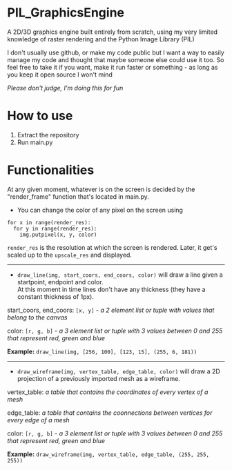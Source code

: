 # PIL_GraphicsEngine
A 2D/3D graphics engine built entirely from scratch, using my very limited knowledge of raster rendering and the Python Image Library (PIL)

I don't usually use github, or make my code public but I want a way to easily manage my code and thought that maybe someone else could use it too.
So feel free to take it if you want, make it run faster or something - as long as you keep it open source I won't mind

<em>Please don't judge, I'm doing this for fun</em>

# How to use
1. Extract the repository
2. Run main.py

# Functionalities
At any given moment, whatever is on the screen is decided by the "render_frame" function that's located in main.py.

- You can change the color of any pixel on the screen using 
```
for x in range(render_res):
  for y in range(render_res):
    img.putpixel(x, y, color)
```
`render_res` is the resolution at which the screen is rendered. Later, it get's scaled up to the `upscale_res` and displayed.  

---------------------------------------------------------
- `draw_line(img, start_coors, end_coors, color)` will draw a line given a startpoint, endpoint and color.  
At this moment in time lines don't have any thickness (they have a constant thickness of 1px).  

start_coors, end_coors: ``[x, y]`` - *a 2 element list or tuple with values that belong to the canvas*

color: ``[r, g, b]`` - *a 3 element list or tuple with 3 values between 0 and 255 that represent red, green and blue*

 **Example:** `draw_line(img, [256, 100], [123, 15], (255, 6, 181))`
 
---------------------------------------------------------
- `draw_wireframe(img, vertex_table, edge_table, color)` will draw a 2D projection of a previously imported mesh as a wireframe.

vertex_table: *a table that contains the coordinates of every vertex of a mesh*

edge_table: *a table that contains the coonnections between vertices for every edge of a mesh*

color: ``[r, g, b]`` - *a 3 element list or tuple with 3 values between 0 and 255 that represent red, green and blue*

**Example:** `draw_wireframe(img, vertex_table, edge_table, (255, 255, 255))`
